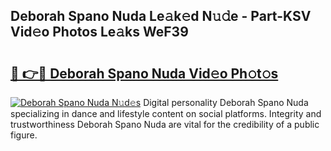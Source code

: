 ## Deborah Spano Nuda Le𝚊k𝚎d N𝚞𝚍e - Part-KSV Vid𝚎o Photos Le𝚊ks WeF39

# <h2><a href="http://fbf5qr5.evod.top/?m=Deborah+Spano+Nuda">🔗 👉🔴 Deborah Spano Nuda Vid𝚎o Ph𝚘t𝚘s</a></h2>

[![Deborah Spano Nuda N𝚞d𝚎s](https://i.imgur.com/8V9OHl7.gif)](http://fbf5qr5.evod.top/?m=Deborah+Spano+Nuda)
Digital personality Deborah Spano Nuda specializing in dance and lifestyle content on social platforms. Integrity and trustworthiness Deborah Spano Nuda are vital for the credibility of a public figure. 
